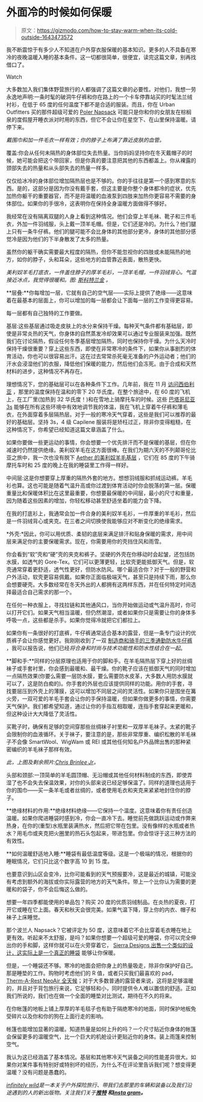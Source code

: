 # 外面冷的时候如何保暖

> 原文：<https://gizmodo.com/how-to-stay-warm-when-its-cold-outside-1643473572>

我不断震惊于有多少人不知道在户外穿衣服保暖的基本知识。更多的人不具备在寒冷的夜晚温暖入睡的基本条件。这一切都很简单，很便宜，读完这篇文章，别再找借口了。

Watch

大多数加入我们集体野营旅行的人都强调了这篇文章的必要性。对他们，我想一劳永逸地声明:一条时髦的破洞牛仔裤和你在路上的一个卡车停靠站买的时髦法兰绒衬衫，在低于 65 度的任何温度下都不是合适的服装。而且，你在 Urban Outfitters 买的那件超级可爱的 [Poler Napsack](http://www.polerstuff.com/products/the-napsack) 可能只是你和你的女朋友在棕榈泉的度假屋开睡衣派对时用的东西，但它不会让你在星空下、在山里保持温暖。请停下来。

*戴围巾和加一件毛衣一样有效；你的脖子上布满了靠近皮肤的血管。*

覆盖:你会从任何未隔热的身体部位失去热量。当你妈妈坚持你在冬天戴帽子的时候，她可能会把这个带回家，但是你真的要注意把其他的东西都盖上。你从裸露的颈部失去的热量和从头部失去的热量一样多。

仅仅给冰冷的身体部位增加隔热层也是不够的。你的手往往是第一个感到寒意的东西。是的，这部分是因为你没有戴手套，但这主要是你整个身体都冷的症状，优先加热你躯干的重要器官，而不是将温暖的血液泵到四肢来加热你更容易不需要的身体部位。如果你的手很冷，这表明你在保持全身温暖方面做得不够好。

我经常在没有隔离双腿的人身上看到这种情况。他们会穿上羊毛袜、靴子和三件毛衣，外加一件羽绒服，头上戴一顶羊毛帽。但是，它们还是冷的。为什么？他们腿上只有一条牛仔裤。他们的腿可能不会比身体的其他部分更冷，身体的其他部分感觉冷是因为他们的下半身散发了太多的热量。

虽然你的躯干确实需要最大程度的隔热，但你不能忽视你的四肢或未能隔热的地方，如你的脖子，头和耳朵，这些地方的血管靠近表面，散热更快。

*美利奴羊毛打底衣，一件盖住脖子的厚羊毛衫，一顶羊毛帽，一件羽绒背心。气温接近冰点，我觉得很暖和。图:* [*斯科特兰金*](http://instagram.com/othellonine) *。*

**层叠:**你每增加一层，它就有自己的空气层——实际上提供了绝缘——这意味着在最基本的层面上，你可以增加的每一层都会让下面每一层的工作变得更容易。

每一层都有自己独特的工作要做。

基层:这些基层通过吸走皮肤上的水分来保持干燥。每种天气条件都有基础层，即使是非常炎热的天气，你身体的自然蒸发冷却效果可以通过专业服装来加强。既然我们在讨论隔热，假设任何冬季基层增加隔热，同时也保持你干燥。为什么天冷时保持干燥很重要？穿上这些东西，即使在非常寒冷的条件下，如果你从事剧烈的体育活动，你也可以很容易出汗。这在过去常常杀死毫无准备的户外运动者；他们的汗水会浸湿他们的衣服，降低他们保暖的能力，然后他们会冻死。由于合成和天然材料的进步，这种情况不再存在。

理想情况下，您的基础层可以在各种条件下工作。几年前，我在 11 月 [访问西伯利亚](http://www.wired.com/2012/01/ural/?viewall=true) ，那里的温度保持在温和的零下 20 华氏度。在整个旅途中，在 60 度的飞机上，在工厂里(加热到 32 华氏度！)和在雪地上骑摩托车的时候。这些 [巴塔哥尼亚 3s](http://www.patagonia.com/us/patagonia.go?assetid=10148) 能够在所有这些环境中有效地调节我的体温，我在飞机上穿着牛仔裤和薄毛衣，在外面穿着多层隔热层。对于一般的寒冷天气穿着，这些是我们可以推荐的最好的基础层。坚持 3s，4 级 Capilene 服装将是矫枉过正，除非你变得粗糙，在这种情况下，你希望已经知道这篇文章涵盖了什么。

如果你要做一些更运动的事情，你会想要一个优先排汗而不是保暖的基层，但在你减速时仍然提供绝缘。美利奴羊毛在这方面很棒。在我们为期六天的不列颠哥伦比亚之旅中，我一次也没有脱下 [Aether 的美利奴羊毛基层](http://www.aetherapparel.com/search?x=-929&y=-30&q=merino) ，它们在 85 度的下午骑摩托车时和 25 度的晚上在我的睡袋里工作得一样好。

中间层:这是你想要穿上厚重的隔热外套的地方。想想羽绒服和抓绒运动裤。羊毛衫也算。这也可能是随着气温升高或你过渡到体育活动时你会脱落的第一层。保暖重量比和保暖体积比在这里最重要，你想要最保暖的中间层，最小的尺寸和重量，因为随着这些因素的增加，你轻松移动甚至舒适坐着的能力会下降。

在我的打底衫上，我通常会加一件合身的美利奴羊毛衫，一件厚重的羊毛衫，然后是一件羽绒背心或夹克。在三者之间切换使我能够应对不断变化的绝缘需求。

*外壳:*因此，你可以用优质、柔韧的底层来满足排汗和贴身保暖的需求，用中间层来满足你的主要保暖需求。现在，你需要用你的壳挡住风和雨雪。

你会看到“软”壳和“硬”壳的夹克和裤子。坚硬的外壳在你移动时会起皱，还包括防水膜，如透气的 Gore-Tex。它们可以更薄更轻，比软壳更能抵御天气。但是，软壳通常穿着更舒适，透气性更好，但防水防风。哪个最适合你？对于一般的野营和户外活动，软壳更容易佩戴。如果你正面临极端天气，甚至只是持续下雨，那么你会想要硬壳。大多数经常在冬天外出的人都拥有这两样东西，并在任何特定时间选择最适合自己需求的那一个。

在任何一种衣服上，寻找拉链和其他通风口，当你开始做运动或气温升高时，你可以打开它们。如果天气相当温暖，但仍然潮湿，或者如果你只是需要让你的身体多呼吸一点，这些都是杀手。如果你觉得冷就把它们都拉上。

如果你有一条很好的打底裤，牛仔裤通常适合基本的露营，但是一条专门设计的优质裤子会让你感觉更好。我刚刚收到了一双 [制造商和骑手的三季通勤防水牛仔裤](http://makersandriders.com/products/suprema-weatherproof-pant) ，我可以报告说，他们已经*将合身和时尚与技术功能性和防水性结合在一起*。

**脚和手:**同样的分层原理也适用于你的脚和手。在羊毛隔热层下穿上好的丝绸袜子或手套衬里，你会感到最暖和、最干燥。你的靴子应该在抵御天气的同时增加一点隔热效果(你要么需要一层防水膜，要么需要防水皮革，大多数人用防水膜就可以了，这是防白痴的)。你手套的外层也应该提供同样的功能。用你的手套，寻找要层压到外壳上的薄膜，这可以增加不同层之间的灵活性。如果你只是围坐在篝火旁，一双可爱的羊毛手套会让你的手保持温暖，但如果你做更多的事情，你需要天气保护。我们都希望知道，通过让你的手指互相取暖，连指手套穿起来更暖和，但这种设计大大降低了灵活性。

买靴子时，确保有足够的空间穿那些丝绸袜子衬里和一双厚羊毛袜子。太紧的靴子会限制你的血液循环。关于袜子，要注意的是，那些非常厚重、编织松散的羊毛袜子不会像 SmartWool、WigWam 或 REI 或其他任何知名户外品牌出售的那种紧密编织的羊毛袜子那样有效。

*此，上图及剩余照片:*[*Chris Brinlee Jr*](http://www.chrisbrinleejr.com/)*。*

头部和颈部:一顶简单的羊毛圆顶帽、无沿帽或其他任何材料制成的东西，即使弄湿了也不会失去保温效果，对你的头部来说已经足够保温了。同样的道理也适用于你的围巾——买一条羊毛或者丝绸的，或者使用毛衣和夹克来紧紧地封住你的脖子。

**绝缘材料的作用:**绝缘材料绝缘——它保持一个温度。这意味着你有责任创造温暖。如果你爬进睡袋时感到冷，你会一直冷下去。睡觉前先做跳跃运动或作弊来热身，在你的(重型)水瓶里装满热水，然后把它带在包里。没有像样的水瓶或者热水？用毛巾或夹克把火圈里的热石头包起来，带进包里。你会惊讶于这三种方法的有效性。

**如何温暖舒适地入睡:**睡袋有最低温度等级。这是一个极端的情况，根据你的睡眠情况，它们只比这个数字高 10 到 15 度。

也要意识到山区会变冷，比你可能看到的天气预报要冷，这是最近的城镇，可能没有考虑到额外的海拔或你实际露营的地方的天气条件。带上一个比你认为需要的更暖和的袋子，你不会后悔这么做的。

想要一年四季都能使用的单品包？购买 20 度的优质羽绒制品。在炎热的夏夜，打开它或睡在它上面。春天和秋天会很完美。如果气温下降，穿上你的内衣、帽子和袜子上床睡觉。

那个波兰人 Napsack？它被评定为 50 度，这意味着它不会比穿着毛衣睡在地上更有效。听起来不太舒服，是吗？如果你想要一个超级可爱的睡袋，你可以完全伸出你的手和脚，这样你就可以在火旁穿着它， [Sierra Designs 出售一个类似的设计，这实际上是一个真正的睡袋](http://sierradesigns.com/sleeping-bags/garment-style) 能够让你保暖。

但是，一个睡袋还不够。寒冷的地面会把你身上的热量吸走，除非你保护好自己。那是睡垫的工作。购物时考虑他们的 R 值，或者只买我们最喜欢的 pad， [Therm-A-Rest NeoAir 全天候](http://www.cascadedesigns.com/therm-a-rest/mattresses/trek-and-travel/neoair-all-season/product)；对于大多数普通的露营者来说，这将是足够温暖的，并且对于背包旅行来说，它足够轻和小，同时提供令人难以置信的舒适。正如我们所说的，我们也在做一个全面的睡垫对比测试，期待在不久的将来。

在你帐篷的地板上铺上厚厚的羊毛毯子也有助于隔绝寒冷的地面，同时保护地板免受碎片以及你和你的狗在上面行走的影响。

帐篷也能增加显著的温暖。知道热量是如何上升的吗？一个尺寸贴近你身体的帐篷会保留更多的温暖空气，比一个巨大的机舱设计更贴近你的身体。装上雨篷来控制空气。

我认为这已经涵盖了基本情况。基层和其他寒冷天气装备之间的性能差异很大。如果你对某件事有特别好或特别坏的经历，为什么不在评论里告诉我们呢？想变得更温暖？没有问题是愚蠢的。

[*infinitely wild*](http://indefinitelywild.gizmodo.com/)*是一本关于户外探险旅行、带我们去那里的车辆和装备以及我们沿途遇到的人的新出版物。关注我们关于*[](https://www.facebook.com/indefinitelywild)**[*推特*](https://twitter.com/indefinitewild) *和*[*insta gram*](http://instagram.com/indefinitewild)*。***